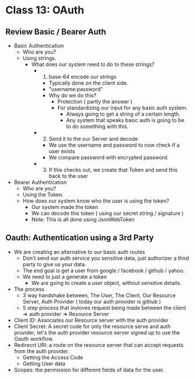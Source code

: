 # Class 13: OAuth

## Review Basic / Bearer Auth

- Basic Authentication
  - Who are you?
  - Using strings.
    - What does our system need to do to these strings?
      - 1) base-64 encode our strings
        - Typically done on the client side.
        - "username:password"
        - Why do we do this?
          - Protection ( partly the answer )
          - For standardizing our input for any basic auth system.
            - Always going to get a string of a certain length.
            - Any system that speaks basic auth is going to be to do something with this.
      - 2) Send it to the our Server and decode
        - We use the username and password to now check if a user exists
        - We compare password with encrypted password.
      - 3) If this checks out, we create that Token and send this back to the user
- Bearer Authentication
  - Who are you?
  - Using the Token.
  - How does our system know who the user is using the token?
    - Our system made the token
    - We can decode this token ( using our secret string / signature )
    - Note: This is all done using JsonWebToken


## Oauth: Authentication using a 3rd Party

- We are creating an alternative to our basic auth routes
  - Don't send our auth service you sensitive data, just authorizer a third party to give us your data.
  - The end goal is get a user from google / facebook / github / yahoo.
  - We need to just a generate a token
    - We are going to create a user object, without sensitive details.
- The process
  - 3 way handshake between, The User, The Client, Our Resource Server, Auth Provider ( today our auth provider is github )
  - 5 step process that invloves request being made between the client => auth provider => Resource Server
- Client ID: Associates our Resource server with the auth provider
- Client Secret: A secret code for only the resource serve and auth provider, let's the auth provider resource server signed up to use the Oauth workflow.
- Redirecrt URI: a route on the resource server that can accept requests from the auth provider.
  - Getting the Access Code
  - Getting User data
- Scopes:  the permission for different fields of data for the user.
